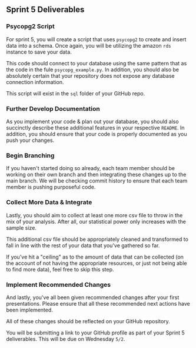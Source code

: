 ## Sprint 5 Deliverables

### Psycopg2 Script

For sprint 5, you will create a script that uses `psycopg2` to create and insert data into a schema. Once again, you will be utilizing the amazon `rds` instance to save your data.

This code should connect to your database using the same pattern that as the code in the fule `psycopg_example.py`. In addition, you should also be absolutely certain that your repository does not expose any database connection information.

This script will exist in the `sql` folder of your GitHub repo.

### Further Develop Documentation

As you implement your code & plan out your database, you should also succinctly describe these additional features in your respective `README`. In addition, you should ensure that your code is properly documented as you push your changes.

### Begin Branching

If you haven't started doing so already, each team member should be working on their own branch and then integrating these changes up to the main branch. We will be checking commit history to ensure that each team member is pushing purposeful code.

### Collect More Data & Integrate

Lastly, you should aim to collect at least one more csv file to throw in the mix of your analysis. After all, our statistical power only increases with the sample size.

This additional csv file should be appropriately cleaned and transformed to fall in line with the rest of your data that you've gathered so far. 

If you've hit a "ceiling" as to the amount of data that can be collected (on the account of not having the appropriate resources, or just not being able to find more data), feel free to skip this step.

### Implement Recommended Changes

And lastly, you've all been given recommended changes after your first presentations. Please ensure that all these recommended next actions have been implemented.

All of these changes should be reflected on your GitHub repository. 

You will be submitting a link to your GitHub profile as part of your Sprint 5 deliverables. This will be due on Wednesday `5/2`.